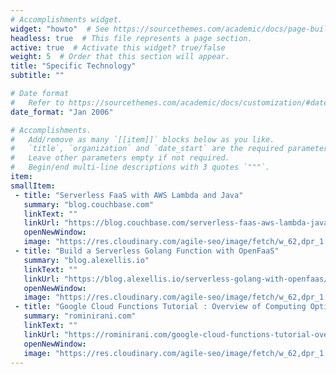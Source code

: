 ```yaml
---
# Accomplishments widget.
widget: "howto"  # See https://sourcethemes.com/academic/docs/page-builder/
headless: true  # This file represents a page section.
active: true  # Activate this widget? true/false
weight: 5  # Order that this section will appear.
title: "Specific Technology"
subtitle: ""

# Date format
#   Refer to https://sourcethemes.com/academic/docs/customization/#date-format
date_format: "Jan 2006"

# Accomplishments.
#   Add/remove as many `[[item]]` blocks below as you like.
#   `title`, `organization` and `date_start` are the required parameters.
#   Leave other parameters empty if not required.
#   Begin/end multi-line descriptions with 3 quotes `"""`.
item: 
smallItem: 
 - title: "Serverless FaaS with AWS Lambda and Java"
   summary: "blog.couchbase.com"
   linkText: ""
   linkUrl: "https://blog.couchbase.com/serverless-faas-aws-lambda-java/"
   openNewWindow: 
   image: "https://res.cloudinary.com/agile-seo/image/fetch/w_62,dpr_1.0,d_blank_am8gzx.png/https%3A%2F%2Flogo.clearbit.com%2Fblog.couchbase.com%3Fsize%3D250"
 - title: "Build a Serverless Golang Function with OpenFaaS"
   summary: "blog.alexellis.io"
   linkText: ""
   linkUrl: "https://blog.alexellis.io/serverless-golang-with-openfaas/" 
   openNewWindow: 
   image: "https://res.cloudinary.com/agile-seo/image/fetch/w_62,dpr_1.0,d_blank_am8gzx.png/https%3A%2F%2Flogo.clearbit.com%2Fblog.alexellis.io%3Fsize%3D250" 
 - title: "Google Cloud Functions Tutorial : Overview of Computing Options"
   summary: "rominirani.com"
   linkText: ""
   linkUrl: "https://rominirani.com/google-cloud-functions-tutorial-overview-of-computing-options-3c27781e8ced" 
   openNewWindow: 
   image: "https://res.cloudinary.com/agile-seo/image/fetch/w_62,dpr_1.0,d_blank_am8gzx.png/https%3A%2F%2Flogo.clearbit.com%2Frominirani.com%3Fsize%3D250"
---
```

